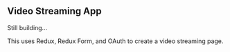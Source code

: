 ## Video Streaming App
Still building...

This uses Redux, Redux Form, and OAuth to create a video streaming page.  
